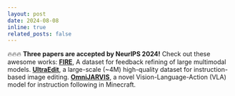 ```yaml
---
layout: post
date: 2024-08-08
inline: true
related_posts: false
---
```


🔥🔥🔥 **Three papers are accepted by NeurIPS 2024!** Check out these awesome works:
**[FIRE](https://mm-fire.github.io/)**, A dataset for feedback refining of large multimodal models.
**[UltraEdit](https://ultra-editing.github.io/)**, a large-scale (~4M) high-quality dataset for instruction-based image editing.
**[OmniJARVIS](https://omnijarvis.github.io/)**, a novel Vision-Language-Action (VLA) model for instruction following in Minecraft.